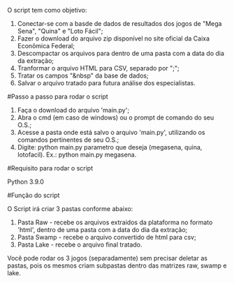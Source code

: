 O script tem como objetivo:

1. Conectar-se com a basde de dados de resultados dos jogos de "Mega Sena", "Quina" e "Loto Fácil";
2. Fazer o download do arquivo zip disponível no site oficial da Caixa Econômica Federal;
3. Descompactar os arquivos para dentro de uma pasta com a data do dia da extração;
4. Tranformar o arquivo HTML para CSV, separado por ";";
5. Tratar os campos "&nbsp" da base de dados;
6. Salvar o arquivo tratado para futura análise dos especialistas.

#Passo a passo para rodar o script

1. Faça o download do arquivo 'main.py';
2. Abra o cmd (em caso de windows) ou o prompt de comando do seu O.S.;
3. Acesse a pasta onde está salvo o arquivo 'main.py', utilizando os comandos pertinentes de seu O.S.;
3. Digite: python main.py parametro que deseja (megasena, quina, lotofacil). Ex.: python main.py megasena.

#Requisito para rodar o script

Python 3.9.0

#Função do script

O Script irá criar 3 pastas conforme abaixo:

1. Pasta Raw - recebe os arquivos extraidos da plataforma no formato 'html', dentro de uma pasta com a data do dia da extração;
2. Pasta Swamp - recebe o arquivo convertido de html para csv;
3. Pasta Lake - recebe o arquivo final tratado.

Você pode rodar os 3 jogos (separadamente) sem precisar deletar as pastas, pois os mesmos criam subpastas dentro das matrizes raw, swamp e lake.

